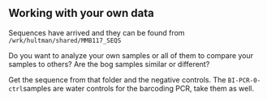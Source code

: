 ## Working with your own data

Sequences have arrived and they can be found from `/wrk/hultman/shared/MMB117_SEQS`

Do you want to analyze your own samples or all of them to compare your samples to others? Are the bog samples similar or different?

Get the sequence from that folder and the negative controls. The `BI-PCR-0-ctrl`samples are water controls for the barcoding PCR, take them as well.



